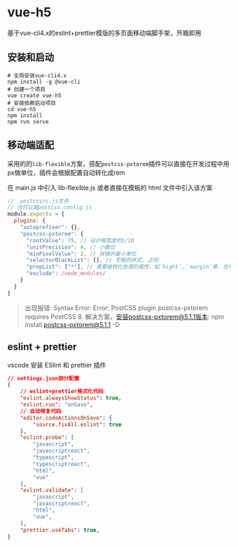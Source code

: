 # vue-h5

基于vue-cli4.x的eslint+prettier模版的多页面移动端脚手架，开箱即用

## 安装和启动

```shell
# 全局安装vue-cli4.x
npm install -g @vue-cli
# 创建一个项目
vue create vue-h5
# 安装依赖启动项目
cd vue-h5
npm install
npm run serve
```

## 移动端适配

采用的的`lib-flexible`方案，搭配`postcss-pxtorem`插件可以直接在开发过程中用px做单位，插件会根据配置自动转化成rem

在 main.js 中引入 lib-flexible.js 或者直接在模板的 html 文件中引入该方案

```javascript
// .postcssrc.js文件
// 也可以是postcss.config.js
module.exports = {
  plugins: {
    "autoprefixer": {},
    "postcss-pxtorem": {
      "rootValue": 75, // 设计稿宽度的1/10
      "unitPrecision": 4, // 小数位
      "minPixelValue": 2, // 转换的最小单位
      "selectorBlackList": [], // 忽略的样式, 正则
      "propList": ["*"], // 需要做转化处理的属性，如`hight`、`margin`等，也可以正则匹配
      "exclude": /node_modules/
    }
  }
}
```

> 出现报错: Syntax Error: Error: PostCSS plugin postcss-pxtorem requires PostCSS 8.
> 解决方案，安装postcss-pxtorem@5.1.1版本: npm install postcss-pxtorem@5.1.1 -D

## eslint + prettier

vscode 安装 ESlint 和 prettier 插件

```json
// settings.json部分配置
{
    // eslint+prettier格式化代码
    "eslint.alwaysShowStatus": true,
    "eslint.run": "onSave",
    // 自动修复代码
    "editor.codeActionsOnSave": {
        "source.fixAll.eslint": true
    },
    "eslint.probe": [
        "javascript",
        "javascriptreact",
        "typescript",
        "typescriptreact",
        "html",
        "vue"
    ],
    "eslint.validate": [
        "javascript",
        "javascriptreact",
        "html",
        "vue",
    ],
    "prettier.useTabs": true,
}
```